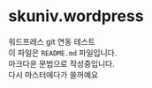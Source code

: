 # skuniv.wordpress
워드프레스 git 연동 테스트
<br>
이 파일은 `README.md` 파일입니다.
<br>
마크다운 문법으로 작성중입니다.
<br>
다시 마스터에다가 쓸꺼예요